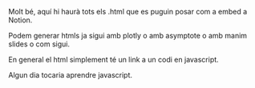 Molt bé, aquí hi haurà tots els .html que es puguin posar com a embed a Notion.

Podem generar htmls ja sigui amb plotly o amb asymptote o amb manim slides o com sigui.

En general el html simplement té un link a un codi en javascript.

Algun dia tocaria aprendre javascript.
